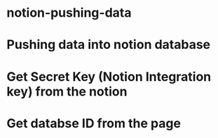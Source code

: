 # notion-pushing-data
# Pushing data into notion database
# Get Secret Key (Notion Integration key) from the notion
# Get databse ID from the page 
